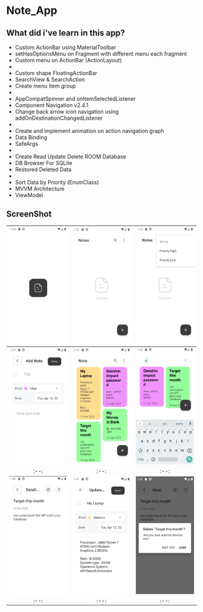 # Note_App

## What did i've learn in this app?
- Custom ActionBar using MaterialToolbar
- setHasOptionsMenu on Fragment with different menu each fragment
- Custom menu on ActionBar (ActionLayout)
- 
- Custom shape FloatingActionBar
- SearchView & SearchAction
- Create menu item group
- 
- AppCompatSpinner and onItemSelectedListener
- Component Navigation v2.4.1
- Change back arrow icon navigation using addOnDestinationChangedListener
- 
- Create and implement animation on action navigation graph
- Data Binding
- SafeArgs
- 
- Create Read Update Delete ROOM Database
- DB Browser For SQLite
- Restored Deleted Data
- 
- Sort Data by Priority (EnumClass)
- MVVM Architecture
- ViewModel


## ScreenShot

| <img src="/images/ss9.png"/> | <img src="/images/ss6.png"/> | <img src="/images/ss8.png"/> |
| :--: | :--: | :--: |
| <img src="/images/ss1.png"/> | <img src="/images/ss5.png"/> | <img src="/images/ss7.png"/> |
| :--: | :--: | :--: |
| <img src="/images/ss3.png"/> | <img src="/images/ss4.png"/> | <img src="/images/ss2.png"/> |
| :--: | :--: | :--: |
